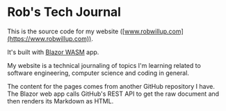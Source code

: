 # Rob's Tech Journal

This is the source code for my website ([www.robwillup.com](https://www.robwillup.com)).

It's built with [Blazor WASM](https://dotnet.microsoft.com/en-us/apps/aspnet/web-apps/blazor) app.

My website is a technical journaling of topics I'm learning related to
software engineering, computer science and coding in general.

The content for the pages comes from another GitHub repository I have. The Blazor web app
calls GitHub's REST API to get the raw document and then renders its Markdown as HTML.
